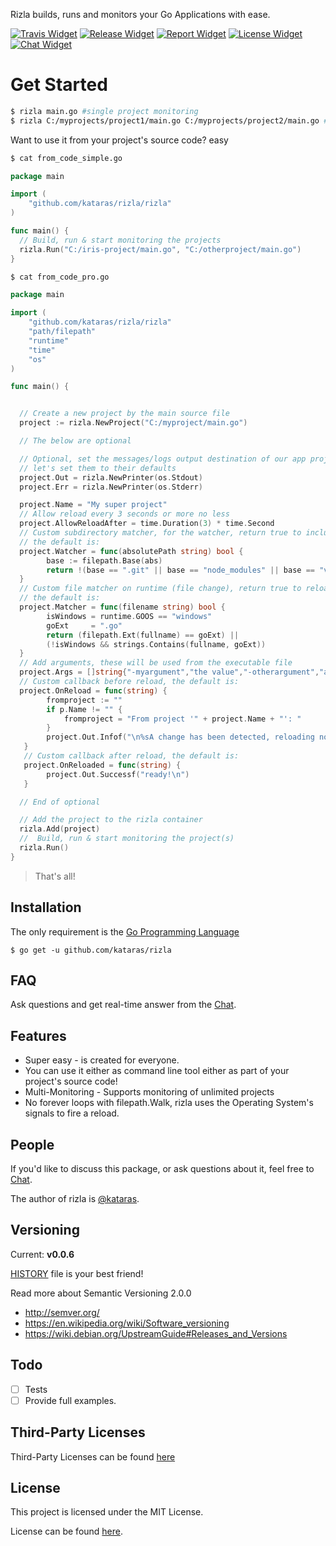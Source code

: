 Rizla builds, runs and monitors your Go Applications with ease.

[![Travis Widget]][Travis] [![Release Widget]][Release] [![Report Widget]][Report] [![License Widget]][License] [![Chat Widget]][Chat]

# Get Started

```bash
$ rizla main.go #single project monitoring
$ rizla C:/myprojects/project1/main.go C:/myprojects/project2/main.go #multi projects monitoring
```

Want to use it from your project's source code? easy
```sh
$ cat from_code_simple.go
```
```go
package main

import (
	"github.com/kataras/rizla/rizla"
)

func main() {
  // Build, run & start monitoring the projects
  rizla.Run("C:/iris-project/main.go", "C:/otherproject/main.go")
}
```

```sh
$ cat from_code_pro.go
```
```go
package main

import (
	"github.com/kataras/rizla/rizla"
	"path/filepath"
	"runtime"
	"time"
	"os"
)

func main() {


  // Create a new project by the main source file
  project := rizla.NewProject("C:/myproject/main.go")

  // The below are optional

  // Optional, set the messages/logs output destination of our app project,
  // let's set them to their defaults
  project.Out = rizla.NewPrinter(os.Stdout)
  project.Err = rizla.NewPrinter(os.Stderr)

  project.Name = "My super project"
  // Allow reload every 3 seconds or more no less
  project.AllowReloadAfter = time.Duration(3) * time.Second
  // Custom subdirectory matcher, for the watcher, return true to include this folder to the watcher
  // the default is:
  project.Watcher = func(absolutePath string) bool {
     	base := filepath.Base(abs)
		return !(base == ".git" || base == "node_modules" || base == "vendor")
  }
  // Custom file matcher on runtime (file change), return true to reload when a file with this file name changed
  // the default is:
  project.Matcher = func(filename string) bool {
		isWindows = runtime.GOOS == "windows"
		goExt     = ".go"
		return (filepath.Ext(fullname) == goExt) ||
		(!isWindows && strings.Contains(fullname, goExt))
  }
  // Add arguments, these will be used from the executable file
  project.Args = []string{"-myargument","the value","-otherargument","a value"}
  // Custom callback before reload, the default is:
  project.OnReload = func(string) {
		fromproject := ""
		if p.Name != "" {
			fromproject = "From project '" + project.Name + "': "
		}
		project.Out.Infof("\n%sA change has been detected, reloading now...", fromproject)
   }
   // Custom callback after reload, the default is:
   project.OnReloaded = func(string) {
 		project.Out.Successf("ready!\n")
   }

  // End of optional

  // Add the project to the rizla container
  rizla.Add(project)
  //  Build, run & start monitoring the project(s)
  rizla.Run()
}
```


> That's all!

Installation
------------
The only requirement is the [Go Programming Language](https://golang.org/dl)

`$ go get -u github.com/kataras/rizla`

FAQ
------------
Ask questions and get real-time answer from the [Chat][CHAT].


Features
------------
- Super easy - is created for everyone.
- You can use it either as command line tool either as part of your project's source code!
- Multi-Monitoring - Supports monitoring of unlimited projects
- No forever loops with filepath.Walk, rizla uses the Operating System's signals to fire a reload.


People
------------
If you'd like to discuss this package, or ask questions about it, feel free to [Chat][CHAT].

The author of rizla is [@kataras](https://github.com/kataras).


Versioning
------------

Current: **v0.0.6**

[HISTORY](https://github.com/kataras/rizla/blob/master/HISTORY.md) file is your best friend!

Read more about Semantic Versioning 2.0.0

 - http://semver.org/
 - https://en.wikipedia.org/wiki/Software_versioning
 - https://wiki.debian.org/UpstreamGuide#Releases_and_Versions


Todo
------------

 - [ ] Tests
 - [ ] Provide full examples.

Third-Party Licenses
------------

Third-Party Licenses can be found [here](THIRDPARTY-LICENSE.md)


License
------------

This project is licensed under the MIT License.

License can be found [here](LICENSE).

[Travis Widget]: https://img.shields.io/travis/kataras/rizla.svg?style=flat-square
[Travis]: http://travis-ci.org/kataras/rizla
[License Widget]: https://img.shields.io/badge/license-MIT%20%20License%20-E91E63.svg?style=flat-square
[License]: https://github.com/kataras/rizla/blob/master/LICENSE
[Release Widget]: https://img.shields.io/badge/release-v0.0.6-blue.svg?style=flat-square
[Release]: https://github.com/kataras/rizla/releases
[Chat Widget]: https://img.shields.io/badge/community-chat-00BCD4.svg?style=flat-square
[Chat]: https://kataras.rocket.chat/channel/rizla
[ChatMain]: https://kataras.rocket.chat/channel/rizla
[ChatAlternative]: https://gitter.im/kataras/rizla
[Report Widget]: https://img.shields.io/badge/report%20card-A%2B-F44336.svg?style=flat-square
[Report]: http://goreportcard.com/report/kataras/rizla
[Language Widget]: https://img.shields.io/badge/powered_by-Go-3362c2.svg?style=flat-square
[Language]: http://golang.org
[Platform Widget]: https://img.shields.io/badge/platform-Any--OS-gray.svg?style=flat-square
